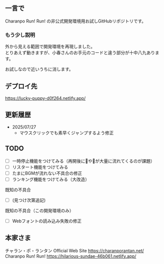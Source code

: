 ## 一言で
Charanpo Run! Run! の非公式開発環境用お試しGitHubリポジトリです。  

### もう少し説明
外から見える範囲で開発環境を再現しました。  
とりあえず動きますが、小春さんのお手元のコードと違う部分が十中八九あります。  

お試しなので近いうちに消します。  

## デプロイ先
https://lucky-puppy-d0f264.netlify.app/

## 更新履歴
- 2025/07/27
  - マウスクリックでも素早くジャンプするよう修正

## TODO
- [ ] 一時停止機能をつけてみる（再開後に🐖や🎪が大量に流れてくるのが課題）
- [ ] リスタート機能をつけてみる
- [ ] たまにBGMが流れない不具合の修正
- [ ] ランキング機能をつけてみる（大改造）

既知の不具合
- [ ] (見つけ次第追記)

既知の不具合（この開発環境のみ）
- [ ] Webフォントの読み込み失敗の修正

## 本家さま
チャラン・ポ・ランタン Official Web Site https://charanporantan.net/
Charanpo Run! Run! https://hilarious-sundae-46b061.netlify.app/